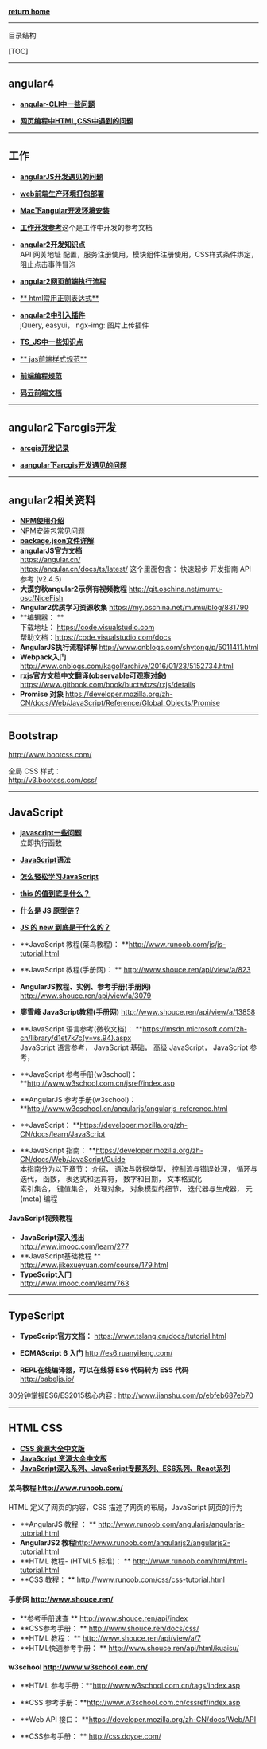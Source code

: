 [**return home**](Home)     

-------
目录结构    

[TOC]

------
## angular4   

* [**angular-CLI中一些问题**](angular-CLI中一些问题)        


* [**网页编程中HTML,CSS中遇到的问题**](网页编程中HTML,CSS中遇到的问题)        


-----
## 工作

* [**angularJS开发遇见的问题**](angularJS%E5%BC%80%E5%8F%91%E9%81%87%E8%A7%81%E7%9A%84%E9%97%AE%E9%A2%98)       

* [**web前端生产环境打包部署**](web前端生产环境部署)        

* [**Mac下angular开发环境安装**](Mac下angular开发环境安装)      

* [**工作开发参考**](工作开发参考)这个是工作中开发的参考文档         

* [**angular2开发知识点**](angular2开发知识点)       
API 网关地址 配置，服务注册使用，模块组件注册使用，CSS样式条件绑定，阻止点击事件冒泡       

* [**angular2网页前端执行流程**](angular2网页前端执行流程)       

* [** html常用正则表达式**](html常用正则表达式)      

* [**angular2中引入插件**](angular2中引入插件)         
jQuery,  easyui， ngx-img: 图片上传插件        

* [**TS_JS中一些知识点**](TS_JS中一些知识点)        

* [** jas前端样式规范**](jas前端样式规范)     

* [**前端编程规范**](前端编程规范)      

* [**码云前端文档**](http://git.oschina.net/open-code-web/web-doc/wikis/Home)      

----------------
## angular2下arcgis开发    

* [**arcgis开发记录**](arcgis开发记录)       

* [**aangular下arcgis开发遇见的问题**](angular下arcgis开发遇见的问题)       

------------------
## angular2相关资料

* [**NPM使用介绍**](NPM使用介绍)     
* [NPM安装包常见问题](NPM安装包常见问题)
* [**package.json文件详解**](package.json文件详解)     
* **angularJS官方文档**      
  https://angular.cn/           
  https://angular.cn/docs/ts/latest/  这个里面包含： 快速起步 开发指南   API 参考 (v2.4.5)    
* **大漠穷秋angular2示例有视频教程** http://git.oschina.net/mumu-osc/NiceFish      
* **Angular2优质学习资源收集**  https://my.oschina.net/mumu/blog/831790
* **编辑器： **         
  下载地址： https://code.visualstudio.com     
  帮助文档：https://code.visualstudio.com/docs 
* **AngularJS执行流程详解** http://www.cnblogs.com/shytong/p/5011411.html    
* **Webpack入门** http://www.cnblogs.com/kagol/archive/2016/01/23/5152734.html
* **rxjs官方文档中文翻译(observable可观察对象)** https://www.gitbook.com/book/buctwbzs/rxjs/details       
* **Promise 对象** https://developer.mozilla.org/zh-CN/docs/Web/JavaScript/Reference/Global_Objects/Promise       


-----
## Bootstrap   

http://www.bootcss.com/     

全局 CSS 样式：    
http://v3.bootcss.com/css/      



----
## JavaScript    

* [**javascript一些问题**](javascript%E4%B8%80%E4%BA%9B%E9%97%AE%E9%A2%98)      
立即执行函数       
* [**JavaScript语法**](JavaScript%E8%AF%AD%E6%B3%95)     

* [**怎么轻松学习JavaScript**](http://www.jianshu.com/p/cba0eeba2371)       

* [**this 的值到底是什么？**](https://zhuanlan.zhihu.com/p/23804247)      
* [**什么是 JS 原型链？**](https://zhuanlan.zhihu.com/p/23090041?refer=study-fe)     
* [**JS 的 new 到底是干什么的？**](https://zhuanlan.zhihu.com/p/23987456?refer=study-fe)      
  
* **JavaScript 教程(菜鸟教程)： **http://www.runoob.com/js/js-tutorial.html      
* **JavaScript 教程(手册网)： **  http://www.shouce.ren/api/view/a/823      
* **AngularJS教程、实例、参考手册(手册网)**   http://www.shouce.ren/api/view/a/3079 
* **廖雪峰 JavaScript教程(手册网)** http://www.shouce.ren/api/view/a/13858         
* **JavaScript 语言参考(微软文档)： **https://msdn.microsoft.com/zh-cn/library/d1et7k7c(v=vs.94).aspx      
JavaScript 语言参考，  JavaScript 基础，  高级 JavaScript， JavaScript 参考，        
* **JavaScript 参考手册(w3school)：**http://www.w3school.com.cn/jsref/index.asp      
* **AngularJS 参考手册(w3school)： **http://www.w3cschool.cn/angularjs/angularjs-reference.html      
* **JavaScript： **https://developer.mozilla.org/zh-CN/docs/learn/JavaScript    
* **JavaScript 指南： **https://developer.mozilla.org/zh-CN/docs/Web/JavaScript/Guide      
本指南分为以下章节：
介绍， 语法与数据类型， 控制流与错误处理， 循环与迭代， 函数， 表达式和运算符， 数字和日期， 文本格式化      
索引集合，  键值集合，  处理对象，  对象模型的细节，  迭代器与生成器， 元 (meta) 编程        

#### JavaScript视频教程    

* **JavaScript深入浅出**    
http://www.imooc.com/learn/277       
* **JavaScript基础教程 **     
http://www.jikexueyuan.com/course/179.html    
* **TypeScript入门**     
http://www.imooc.com/learn/763       

---------
## TypeScript     

* **TypeScript官方文档：**  https://www.tslang.cn/docs/tutorial.html      

* **ECMAScript 6 入门**  http://es6.ruanyifeng.com/      
* **REPL在线编译器，可以在线将 ES6 代码转为 ES5 代码**       
 http://babeljs.io/          

30分钟掌握ES6/ES2015核心内容 : http://www.jianshu.com/p/ebfeb687eb70    

----------
## HTML CSS 

* [**CSS 资源大全中文版**](https://github.com/jobbole/awesome-css-cn)     
* [**JavaScript 资源大全中文版**](https://github.com/jobbole/awesome-javascript-cn)     
* [**JavaScript深入系列、JavaScript专题系列、ES6系列、React系列**](https://github.com/mqyqingfeng/Blog)      


#### 菜鸟教程 http://www.runoob.com/    
HTML 定义了网页的内容，CSS 描述了网页的布局，JavaScript 网页的行为      
* **AngularJS 教程 ： **  http://www.runoob.com/angularjs/angularjs-tutorial.html    
* **AngularJS2 教程**http://www.runoob.com/angularjs2/angularjs2-tutorial.html    
* **HTML 教程- (HTML5 标准)： **  http://www.runoob.com/html/html-tutorial.html     
* **CSS 教程： **   http://www.runoob.com/css/css-tutorial.html    

#### 手册网 http://www.shouce.ren/      
* **参考手册速查 **   http://www.shouce.ren/api/index   
* **CSS参考手册： **  http://www.shouce.ren/docs/css/    
* **HTML 教程： ** http://www.shouce.ren/api/view/a/7     
* **HTML快速参考手册：  **   http://www.shouce.ren/api/html/kuaisu/     

#### w3school http://www.w3school.com.cn/       
* **HTML 参考手册：**http://www.w3school.com.cn/tags/index.asp       
* **CSS 参考手册：**http://www.w3school.com.cn/cssref/index.asp      
  
* **Web API 接口： **https://developer.mozilla.org/zh-CN/docs/Web/API       
* **CSS参考手册： **  http://css.doyoe.com/